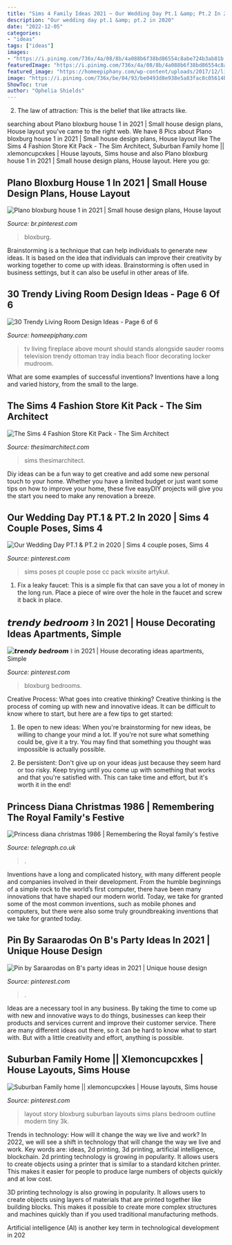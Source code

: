 ```yaml
---
title: "Sims 4 Family Ideas 2021 ~ Our Wedding Day Pt.1 &amp; Pt.2 In 2020"
description: "Our wedding day pt.1 &amp; pt.2 in 2020"
date: "2022-12-05"
categories:
- "ideas"
tags: ["ideas"]
images:
- "https://i.pinimg.com/736x/4a/08/8b/4a088b6f38bd86554c8abe724b3ab81b.jpg"
featuredImage: "https://i.pinimg.com/736x/4a/08/8b/4a088b6f38bd86554c8abe724b3ab81b.jpg"
featured_image: "https://homeepiphany.com/wp-content/uploads/2017/12/living-rooms_335.jpg"
image: "https://i.pinimg.com/736x/be/04/93/be0493d8e938e5a83fac8c05614b0078.jpg"
ShowToc: true
author: "Ophelia Shields"
---
```



2. The law of attraction: This is the belief that like attracts like.

	

		
searching about Plano bloxburg house 1 in 2021 | Small house design plans, House layout you've came to the right web. We have 8 Pics about Plano bloxburg house 1 in 2021 | Small house design plans, House layout like The Sims 4 Fashion Store Kit Pack - The Sim Architect, Suburban Family home || xlemoncupcxkes | House layouts, Sims house and also Plano bloxburg house 1 in 2021 | Small house design plans, House layout. Here you go:
		
    
## Plano Bloxburg House 1 In 2021 | Small House Design Plans, House Layout

<img loading=lazy src="https://i.pinimg.com/736x/af/59/ae/af59ae221096de6774f65ae606f1da6d.jpg" onerror="this.onerror=null;this.src='https://tse3.mm.bing.net/th?id=OIP.sFq92qL88_1qUigud3vVMQHaHp&amp;pid=15.1';" alt="Plano bloxburg house 1 in 2021 | Small house design plans, House layout">

_Source: br.pinterest.com_

>bloxburg. 

	

Brainstorming is a technique that can help individuals to generate new ideas. It is based on the idea that individuals can improve their creativity by working together to come up with ideas. Brainstorming is often used in business settings, but it can also be useful in other areas of life.

    
## 30 Trendy Living Room Design Ideas - Page 6 Of 6

<img loading=lazy src="https://homeepiphany.com/wp-content/uploads/2017/12/living-rooms_335.jpg" onerror="this.onerror=null;this.src='https://tse3.mm.bing.net/th?id=OIP.q5sFeGeDrCQGTKSghcuEQwHaLI&amp;pid=15.1';" alt="30 Trendy Living Room Design Ideas - Page 6 of 6">

_Source: homeepiphany.com_

>tv living fireplace above mount should stands alongside sauder rooms television trendy ottoman tray india beach floor decorating locker mudroom. 

	

What are some examples of successful inventions?
Inventions have a long and varied history, from the small to the large.

    
## The Sims 4 Fashion Store Kit Pack - The Sim Architect

<img loading=lazy src="https://thesimarchitect.com/wp-content/uploads/2021/04/The-Sims-4-Fashion-Store-Kit-Pack-1000-1-850x479.jpg" onerror="this.onerror=null;this.src='https://tse3.mm.bing.net/th?id=OIP.uQRDmUIZJw8cFvC0P-B4rwHaEL&amp;pid=15.1';" alt="The Sims 4 Fashion Store Kit Pack - The Sim Architect">

_Source: thesimarchitect.com_

>sims thesimarchitect. 

	

Diy ideas can be a fun way to get creative and add some new personal touch to your home. Whether you have a limited budget or just want some tips on how to improve your home, these five easyDIY projects will give you the start you need to make any renovation a breeze.

    
## Our Wedding Day PT.1 &amp; PT.2 In 2020 | Sims 4 Couple Poses, Sims 4

<img loading=lazy src="https://i.pinimg.com/736x/86/3b/39/863b392f94990e16bcfd4df22110e943.jpg" onerror="this.onerror=null;this.src='https://tse2.mm.bing.net/th?id=OIP.o4LykZo5CByJnUdeSdHZMQHaHa&amp;pid=15.1';" alt="Our Wedding Day PT.1 &amp; PT.2 in 2020 | Sims 4 couple poses, Sims 4">

_Source: pinterest.com_

>sims poses pt couple pose cc pack wixsite artykuł. 

	

1. Fix a leaky faucet: This is a simple fix that can save you a lot of money in the long run. Place a piece of wire over the hole in the faucet and screw it back in place.

    
## 𝙩𝙧𝙚𝙣𝙙𝙮 𝙗𝙚𝙙𝙧𝙤𝙤𝙢 ꒱ In 2021 | House Decorating Ideas Apartments, Simple

<img loading=lazy src="https://i.pinimg.com/736x/be/04/93/be0493d8e938e5a83fac8c05614b0078.jpg" onerror="this.onerror=null;this.src='https://tse4.mm.bing.net/th?id=OIP.G1_l6DwZ0w48qb99_9Pp5AHaGy&amp;pid=15.1';" alt="𝙩𝙧𝙚𝙣𝙙𝙮 𝙗𝙚𝙙𝙧𝙤𝙤𝙢 ꒱ in 2021 | House decorating ideas apartments, Simple">

_Source: pinterest.com_

>bloxburg bedrooms. 

	

Creative Process: What goes into creative thinking?
Creative thinking is the process of coming up with new and innovative ideas. It can be difficult to know where to start, but here are a few tips to get started: 
1. Be open to new ideas: When you're brainstorming for new ideas, be willing to change your mind a lot. If you're not sure what something could be, give it a try. You may find that something you thought was impossible is actually possible. 

2. Be persistent: Don't give up on your ideas just because they seem hard or too risky. Keep trying until you come up with something that works and that you're satisfied with. This can take time and effort, but it's worth it in the end! 


    
## Princess Diana Christmas 1986 | Remembering The Royal Family&#039;s Festive

<img loading=lazy src="https://www.telegraph.co.uk/content/dam/fashion/2016/12/22/rexfeatures_130643a_trans_NvBQzQNjv4BqtAnHAn7DBR8lurEUbp2QsC19FedJs4kQfurGZ-c_dKE.jpg?imwidth=1400" onerror="this.onerror=null;this.src='https://tse4.mm.bing.net/th?id=OIP.AN1Rw-kW0eF7o-2KiiWPTQHaL1&amp;pid=15.1';" alt="Princess diana christmas 1986 | Remembering the Royal family&#039;s festive">

_Source: telegraph.co.uk_

>. 

	

Inventions have a long and complicated history, with many different people and companies involved in their development. From the humble beginnings of a simple rock to the world’s first computer, there have been many innovations that have shaped our modern world. Today, we take for granted some of the most common inventions, such as mobile phones and computers, but there were also some truly groundbreaking inventions that we take for granted today.

    
## Pin By Saraarodas On B&#039;s Party Ideas In 2021 | Unique House Design

<img loading=lazy src="https://i.pinimg.com/736x/d3/52/06/d35206dec342980afd36a08fd98a9b75.jpg" onerror="this.onerror=null;this.src='https://tse4.mm.bing.net/th?id=OIP.wfeGKf7W-bF_UF3bHBdmOQHaNL&amp;pid=15.1';" alt="Pin by Saraarodas on B&#039;s party ideas in 2021 | Unique house design">

_Source: pinterest.com_

>. 

	

Ideas are a necessary tool in any business. By taking the time to come up with new and innovative ways to do things, businesses can keep their products and services current and improve their customer service. There are many different ideas out there, so it can be hard to know what to start with. But with a little creativity and effort, anything is possible.

    
## Suburban Family Home || Xlemoncupcxkes | House Layouts, Sims House

<img loading=lazy src="https://i.pinimg.com/736x/4a/08/8b/4a088b6f38bd86554c8abe724b3ab81b.jpg" onerror="this.onerror=null;this.src='https://tse3.mm.bing.net/th?id=OIP.tkQDIY-Un0QUSJLhHzKCxQHaHQ&amp;pid=15.1';" alt="Suburban Family home || xlemoncupcxkes | House layouts, Sims house">

_Source: pinterest.com_

>layout story bloxburg suburban layouts sims plans bedroom outline modern tiny 3k. 

	

Trends in technology: How will it change the way we live and work?
In 2022, we will see a shift in technology that will change the way we live and work. Key words are: ideas, 2d printing, 3d printing, artificial intelligence, blockchain. 
2d printing technology is growing in popularity. It allows users to create objects using a printer that is similar to a standard kitchen printer. This makes it easier for people to produce large numbers of objects quickly and at low cost. 

3D printing technology is also growing in popularity. It allows users to create objects using layers of materials that are printed together like building blocks. This makes it possible to create more complex structures and machines quickly than if you used traditional manufacturing methods. 

Artificial intelligence (AI) is another key term in technological development in 202
